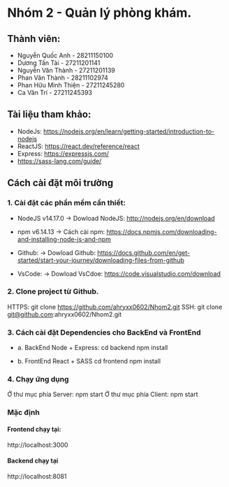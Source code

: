 # Nhóm 2 - Quản lý phòng khám.

## Thành viên:

- Nguyễn Quốc Anh - 28211150100
- Dương Tấn Tài - 27211201141
- Nguyễn Văn Thành - 27211201139
- Phan Văn Thành - 28211102974
- Phan Hữu Minh Thiện - 27211245280
- Ca Văn Trí - 27211245393

## Tài liệu tham khảo:

- NodeJs: https://nodejs.org/en/learn/getting-started/introduction-to-nodejs
- ReactJS: https://react.dev/reference/react
- Express: https://expressjs.com/
- https://sass-lang.com/guide/

## Cách cài đặt môi trường

### 1. Cài đặt các phần mềm cần thiết:

- NodeJS v14.17.0 -> Dowload NodeJS: http://nodejs.org/en/download

- npm v6.14.13 -> Cách cài npm: https://docs.npmjs.com/downloading-and-installing-node-js-and-npm

- Github: -> Dowload Github: https://docs.github.com/en/get-started/start-your-journey/downloading-files-from-github

- VsCode: -> Dowload VsCdoe: https://code.visualstudio.com/download

### 2. Clone project từ Github.

HTTPS: git clone https://github.com/ahryxx0602/Nhom2.git
SSH: git clone git@github.com:ahryxx0602/Nhom2.git

### 3. Cách cài đặt Dependencies cho BackEnd và FrontEnd

- a. BackEnd Node + Express:
  cd backend
  npm install

- b. FrontEnd React + SASS
  cd frontend
  npm install

### 4. Chạy ứng dụng

Ở thư mục phía Server:
npm start
Ở thư mục phía Client:
npm start

### Mặc định

#### Frontend chạy tại:

http://localhost:3000

#### Backend chạy tại

http://localhost:8081
